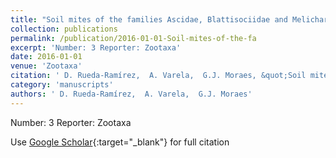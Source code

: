 ```yaml
---
title: "Soil mites of the families Ascidae, Blattisociidae and Melicharidae (Acari: Mesostigmata) from mountainous areas of Colombia"
collection: publications
permalink: /publication/2016-01-01-Soil-mites-of-the-fa
excerpt: 'Number: 3 Reporter: Zootaxa'
date: 2016-01-01
venue: 'Zootaxa'
citation: ' D. Rueda-Ramírez,  A. Varela,  G.J. Moraes, &quot;Soil mites of the families Ascidae, Blattisociidae and Melicharidae (Acari: Mesostigmata) from mountainous areas of Colombia.&quot; Zootaxa, 2016.'
category: 'manuscripts'
authors: ' D. Rueda-Ramírez,  A. Varela,  G.J. Moraes'
---
```

Number: 3 Reporter: Zootaxa

Use [Google Scholar](https://scholar.google.com/scholar?q=Soil+mites+of+the+families+Ascidae,+Blattisociidae+and+Melicharidae+(Acari:+Mesostigmata)+from+mountainous+areas+of+Colombia){:target="_blank"} for full citation